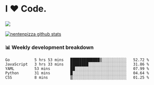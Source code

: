 # I ❤️ Code.

### ![](http://img.shields.io/badge/Go-language-blue?style=for-the-badge&logo=appveyor)
[![nentenpizza github stats](https://github-readme-stats.vercel.app/api?username=nentenpizza&count_private=true)](https://github.com/anuraghazra/github-readme-stats)

### 📊 Weekly development breakdown

<!--START_SECTION:waka-->
```text
Go           5 hrs 53 mins   █████████████▒░░░░░░░░░░░   52.72 % 
JavaScript   3 hrs 33 mins   ████████░░░░░░░░░░░░░░░░░   31.86 % 
YAML         53 mins         ██░░░░░░░░░░░░░░░░░░░░░░░   07.99 % 
Python       31 mins         █░░░░░░░░░░░░░░░░░░░░░░░░   04.64 % 
CSS          8 mins          ▒░░░░░░░░░░░░░░░░░░░░░░░░   01.25 % 
```
<!--END_SECTION:waka-->

